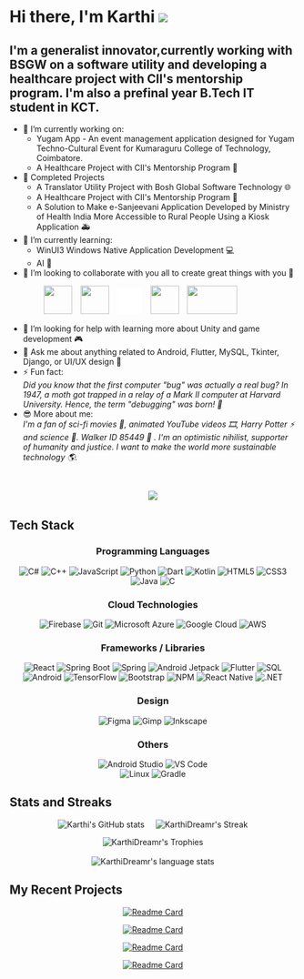 # Hi there, I'm Karthi <img src="https://media.giphy.com/media/hvRJCLFzcasrR4ia7z/giphy.gif" width="30px">

## I'm a generalist innovator,currently working with BSGW on a software utility and developing a healthcare project with CII's mentorship program. I'm also a prefinal year B.Tech IT student in KCT.

- 🔭 I’m currently working on:
  - Yugam App - An event management application designed for Yugam Techno-Cultural Event for Kumaraguru College of Technology, Coimbatore.
  - A Healthcare Project with CII's Mentorship Program 🏥
- 🔭 Completed Projects
  - A Translator Utility Project with Bosh Global Software Technology 🌐
  - A Healthcare Project with CII's Mentorship Program 🏥
  - A Solution to Make e-Sanjeevani Application Developed by Ministry of Health India More Accessible to Rural People Using a Kiosk Application 🚑
- 🌱 I’m currently learning:
  - WinUI3 Windows Native Application Development 💻
  - AI 🧠
- 👯 I’m looking to collaborate with you all to create great things with you 🙌
  
&emsp;&emsp;&emsp;&emsp; <a href="https://www.linkedin.com/in/karthidreamr/"><img src="https://logospng.org/download/linkedin/logo-linkedin-icon-4096.png" width="50" height="50" /></a>
&ensp;
<a href="https://stackexchange.com/users/25128898/karthidreamr"><img src="https://cdn2.iconfinder.com/data/icons/social-icons-color/512/stackoverflow-1024.png" width="50" height="50" /></a>  &ensp;
<a href="https://twitter.com/KarthiDreamr"><img src="twitter_white_very_small.png" width="43" height="46" /></a>
&ensp;
<a href="https://www.reddit.com/user/KarthiDreamr"><img src="https://www.elementaryos-fr.org/wp-content/uploads/2019/08/logo-reddit-600x600.png" width="50" height="50" /></a>
&ensp;
<a href="mailto:karthidreamr@gmail.com"><img src="https://logos-world.net/wp-content/uploads/2020/11/Gmail-Logo.png" width="88" height="50" /></a> 
- 🤔 I’m looking for help with learning more about Unity and game development 🎮
- 💬 Ask me about anything related to Android, Flutter, MySQL, Tkinter, Django, or UI/UX design 📱
- ⚡ Fun fact: <br>
   _Did you know that the first computer "bug" was actually a real bug? In 1947, a moth got trapped in a relay of a Mark II computer at Harvard University. Hence, the term "debugging" was born! 🐞_
- 😎 More about me: <br>
  _I'm a fan of sci-fi movies 🎥, animated YouTube videos 🎞️, Harry Potter ⚡ and science 🔬. Walker ID 85449 :guitar: . I'm an optimistic nihilist, supporter of humanity and justice. I want to make the world more sustainable technology 🌎._
  
</br>
<div align="center">
  
![](https://komarev.com/ghpvc/?username=KarthiDreamr&color=blueviolet)

</div>

  ## Tech Stack

<div align="center">

### Programming Languages
 ![C#](https://img.shields.io/badge/C%23-8A2BE2?logo=csharp&style=flat) 
 ![C++](https://img.shields.io/badge/C++-%2300599C.svg?style=flat&logo=c%2B%2B&logoColor=white&color=044F88) 
 ![JavaScript](https://img.shields.io/badge/JavaScript-%23323330.svg?style=flat&logo=javascript&logoColor=F7DF1E) 
 ![Python](https://img.shields.io/badge/Python-3670A0?style=flat&logo=python&logoColor=ffdd54&color=306998) 
 ![Dart](https://img.shields.io/badge/Dart-%230175C2.svg?style=flat&logo=dart) 
 ![Kotlin](https://img.shields.io/badge/Kotlin-%230095D5.svg?style=flat&logo=kotlin&color=8A2BE2) 
 ![HTML5](https://img.shields.io/badge/HTML5-%23E34F26.svg?style=flat&logo=html5&logoColor=white&color=violet) 
 ![CSS3](https://img.shields.io/badge/CSS3-%231572B6.svg?style=flat&logo=css3) 
 ![Java](https://custom-icon-badges.demolab.com/badge/Java-blue.svg?logo=java_logo&logoColor=white)
 ![C](https://img.shields.io/badge/C-%2300599C.svg?style=flat&logo=c&logoColor=white&color=8A2BE2) 

### Cloud Technologies
 ![Firebase](https://img.shields.io/badge/Firebase-%23039BE5.svg?style=flat&logo=firebase&color=039be5) 
 ![Git](https://img.shields.io/badge/Git-%23F05033.svg?style=flat&logo=git&logoColor=white&color=F1502F) 
 ![Microsoft Azure](https://img.shields.io/badge/Microsoft%20Azure-%230078D4.svg?style=flat&logo=microsoft-azure&logoColor=white&color=007FFF) 
 ![Google Cloud](https://img.shields.io/badge/Google%20Cloud-%234285F4.svg?style=flat&logo=google-cloud&logoColor=white&color=8A2BE2) 
 ![AWS](https://img.shields.io/badge/AWS-%23FF9900.svg?style=flat&logo=amazon-aws) 

### Frameworks / Libraries
 ![React](https://img.shields.io/badge/React-%2320232a.svg?style=flat&logo=react) 
 ![Spring Boot](https://img.shields.io/badge/Spring%20Boot-%236DB33F.svg?style=flat&logo=spring-boot&color=FFD700) 
 ![Spring](https://img.shields.io/badge/Spring-%236DB33F.svg?style=flat&logo=spring&logoColor=white&color=8A2BE2) 
 ![Android Jetpack](https://img.shields.io/badge/Jetpack%20Compose-%2300599C.svg?logo=jetpackcompose) 
 ![Flutter](https://img.shields.io/badge/Flutter-%2302569B.svg?style=flat&logo=Flutter&logoColor=white&color=FF4500) 
 ![SQL](https://img.shields.io/badge/MySQL-%2300f.svg?style=flat&logo=mysql&logoColor=white&color=8A2BE2)  
 ![Android](https://img.shields.io/badge/Android-%233DDC84.svg?style=flat&logo=android&logoColor=white&color=FFD700) 
 ![TensorFlow](https://img.shields.io/badge/TensorFlow-%23FF6F00.svg?style=flat&logo=TensorFlow) 
 ![Bootstrap](https://img.shields.io/badge/Bootstrap-%23563D7C.svg?style=flat&logo=bootstrap&logoColor=white)
 ![NPM](https://img.shields.io/badge/Node.js-6DA55F?style=flat&logo=node.js&logoColor=white)
 ![React Native](https://img.shields.io/badge/React%20Native-%2320232a.svg?style=flat&logo=react&logoColor=61DAFB) 
 ![.NET](https://img.shields.io/badge/.NET%20Framework-512BD4.svg?style=flat&logo=.net&logoColor=white)

### Design
 ![Figma](https://img.shields.io/badge/Figma-%23F24E1E.svg?style=flat&logo=figma&logoColor=white) 
 ![Gimp](https://img.shields.io/badge/GIMP-657D8B?style=flat&logo=gimp&logoColor=FFFFFF&color=8B4513)
 ![Inkscape](https://img.shields.io/badge/Inkscape-e0e0e0?style=flat&logo=inkscape&logoColor=080A13&color=FF4500) 
  
### Others
 ![Android Studio](https://img.shields.io/badge/Android%20Studio-3DDC84.svg?style=flat&logo=android-studio&logoColor=white) 
 ![VS Code](https://img.shields.io/badge/VS%20Code-0078d7.svg?style=flat&logo=visual-studio-code)  
 ![Linux](https://img.shields.io/badge/Linux-%23FCC624.svg?style=flat&logo=linux&logoColor=00FF00) 
 ![Gradle](https://img.shields.io/badge/Gradle-02303A.svg?style=flat&logo=Gradle)

</div>

<!-- References
https://github.com/DenverCoder1/custom-icon-badges?tab=readme-ov-file 
https://shields.io/docs/logos -->

## Stats and Streaks

<div align="center">
  
  ![Karthi's GitHub stats](https://github-readme-stats.vercel.app/api?username=karthidreamr&show_icons=true&show=prs_merged,prs_merged_percentage&theme=github_dark) &nbsp; &nbsp;
  ![KarthiDreamr's Streak](http://github-readme-streak-stats.herokuapp.com?user=KarthiDreamr&theme=github-dark&date_format=j%20M%5B%20Y%5D&border=FFFFFF&ring=4C8EDA&stroke=FFFFFF&dates=1D64D0)

  <!-- ![Karthi's Github Streak🔥 ](https://github-readme-streak-stats.herokuapp.com/?user=KarthiDreamr&theme=github-dark) -->
  ![KarthiDreamr's Trophies](https://github-profile-trophy.vercel.app/?username=KarthiDreamr&rank=-B&column=-1&no-frame=true&margin-w=10)  
  </br>
  ![KarthiDreamr's language stats](https://github-readme-stats.vercel.app/api/top-langs/?username=KarthiDreamr&theme=github_dark)
    
</div>

<!-- ## Top Languages

![Top Langs](https://github-readme-stats.vercel.app/api/top-langs/?username=karthidreamr&theme=github_dark) -->


## My Recent Projects

<div align="center">

[![Readme Card](https://github-readme-stats.vercel.app/api/pin/?username=karthidreamr&repo=DashNotes&theme=github_dark)](https://github.com/karthidreamr/DashNotes)

[![Readme Card](https://github-readme-stats.vercel.app/api/pin/?username=karthidreamr&repo=Graminconnect&theme=github_dark)](https://github.com/karthidreamr/Graminconnect)

[![Readme Card](https://github-readme-stats.vercel.app/api/pin/?username=karthidreamr&repo=UCare&theme=github_dark)](https://github.com/karthidreamr/UCare)

[![Readme Card](https://github-readme-stats.vercel.app/api/pin/?username=karthidreamr&repo=GyroSensing-Android-Jetpack&theme=github_dark)](https://github.com/karthidreamr/IT-KCT-Modern-Android-Development)

</div>
